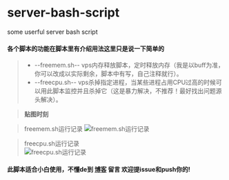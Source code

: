# server-bash-script
some userful server bash script
#### 各个脚本的功能在脚本里有介绍用法这里只是说一下简单的 
>* --freemem.sh-- vps内存释放脚本，定时释放内存（我是以buff为准，你可以改成以实际剩余，脚本中有写，自己注释就行）。
>* --freecpu.sh-- vps杀掉指定进程，当某些进程占用CPU过高的时候可以用此脚本监控并且杀掉它（这是暴力解决，不推荐！最好找出问题源头解决）。

>**贴图时刻**  

>freemem.sh运行记录
![freemem.sh运行记录](https://i.imgur.com/C8ry52M.png) 

>freecpu.sh运行记录  
![freecpu.sh运行记录](https://i.imgur.com/PyL8S0L.png) 
#### 此脚本适合小白使用，不懂de到 [博客](https://mrxn.net) 留言 欢迎提issue和push你的!
